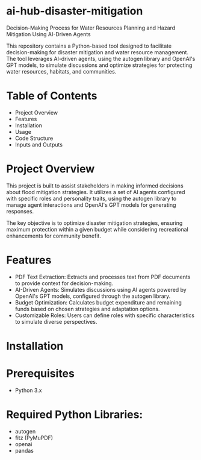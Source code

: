 # ai-hub-disaster-mitigation
Decision-Making Process for Water Resources Planning and Hazard Mitigation Using AI-Driven Agents

This repository contains a Python-based tool designed to facilitate decision-making for disaster mitigation and water resource management. The tool leverages AI-driven agents, using the autogen library and OpenAI's GPT models, to simulate discussions and optimize strategies for protecting water resources, habitats, and communities.

# Table of Contents

- Project Overview
- Features
- Installation
- Usage
- Code Structure
- Inputs and Outputs

# Project Overview

This project is built to assist stakeholders in making informed decisions about flood mitigation strategies. It utilizes a set of AI agents configured with specific roles and personality traits, using the autogen library to manage agent interactions and OpenAI's GPT models for generating responses.

The key objective is to optimize disaster mitigation strategies, ensuring maximum protection within a given budget while considering recreational enhancements for community benefit.

# Features

- PDF Text Extraction: Extracts and processes text from PDF documents to provide context for decision-making.
- AI-Driven Agents: Simulates discussions using AI agents powered by OpenAI's GPT models, configured through the autogen library.
- Budget Optimization: Calculates budget expenditure and remaining funds based on chosen strategies and adaptation options.
- Customizable Roles: Users can define roles with specific characteristics to simulate diverse perspectives.

# Installation

# Prerequisites
- Python 3.x

# Required Python Libraries:
- autogen
- fitz (PyMuPDF)
- openai
- pandas




